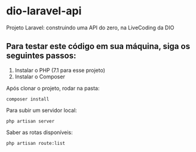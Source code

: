 # dio-laravel-api
Projeto Laravel: construindo uma API do zero, na LiveCoding da DIO
## Para testar este código em sua máquina, siga os seguintes passos:
1. Instalar o PHP (7.1 para esse projeto)
2. Instalar o Composer

Após clonar o projeto, rodar na pasta:
```
composer install
```

Para subir um servidor local:
```
php artisan server
```

Saber as rotas disponíveis:
```
php artisan route:list
```
